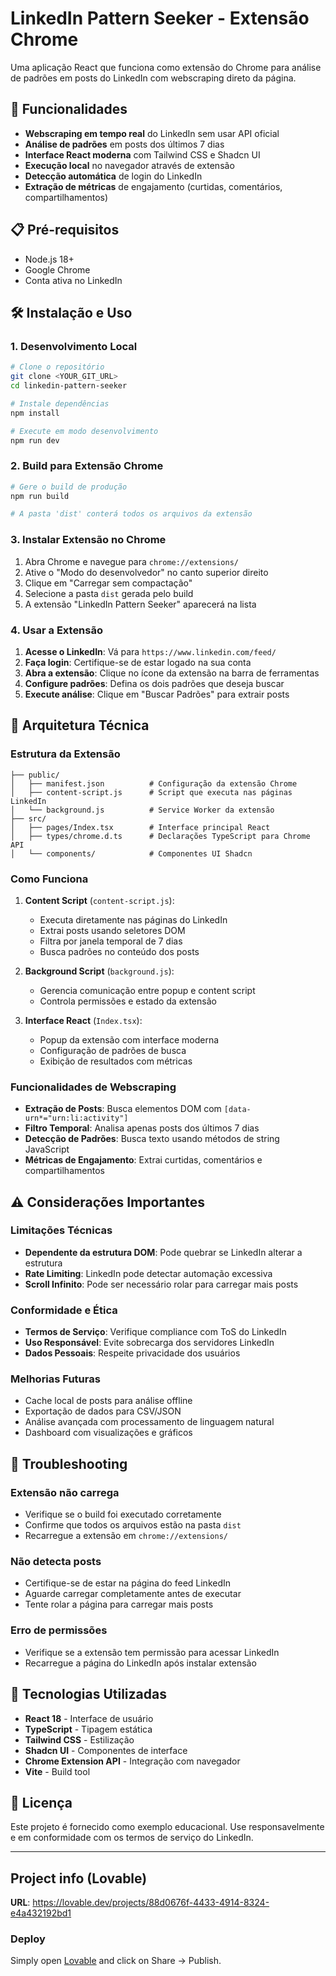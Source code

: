 # LinkedIn Pattern Seeker - Extensão Chrome

Uma aplicação React que funciona como extensão do Chrome para análise de padrões em posts do LinkedIn com webscraping direto da página.

## 🚀 Funcionalidades

- **Webscraping em tempo real** do LinkedIn sem usar API oficial
- **Análise de padrões** em posts dos últimos 7 dias
- **Interface React moderna** com Tailwind CSS e Shadcn UI
- **Execução local** no navegador através de extensão
- **Detecção automática** de login do LinkedIn
- **Extração de métricas** de engajamento (curtidas, comentários, compartilhamentos)

## 📋 Pré-requisitos

- Node.js 18+ 
- Google Chrome
- Conta ativa no LinkedIn

## 🛠️ Instalação e Uso

### 1. Desenvolvimento Local

```bash
# Clone o repositório
git clone <YOUR_GIT_URL>
cd linkedin-pattern-seeker

# Instale dependências
npm install

# Execute em modo desenvolvimento
npm run dev
```

### 2. Build para Extensão Chrome

```bash
# Gere o build de produção
npm run build

# A pasta 'dist' conterá todos os arquivos da extensão
```

### 3. Instalar Extensão no Chrome

1. Abra Chrome e navegue para `chrome://extensions/`
2. Ative o "Modo do desenvolvedor" no canto superior direito
3. Clique em "Carregar sem compactação"
4. Selecione a pasta `dist` gerada pelo build
5. A extensão "LinkedIn Pattern Seeker" aparecerá na lista

### 4. Usar a Extensão

1. **Acesse o LinkedIn**: Vá para `https://www.linkedin.com/feed/`
2. **Faça login**: Certifique-se de estar logado na sua conta
3. **Abra a extensão**: Clique no ícone da extensão na barra de ferramentas
4. **Configure padrões**: Defina os dois padrões que deseja buscar
5. **Execute análise**: Clique em "Buscar Padrões" para extrair posts

## 🔧 Arquitetura Técnica

### Estrutura da Extensão

```
├── public/
│   ├── manifest.json          # Configuração da extensão Chrome
│   ├── content-script.js      # Script que executa nas páginas LinkedIn
│   └── background.js          # Service Worker da extensão
├── src/
│   ├── pages/Index.tsx        # Interface principal React
│   ├── types/chrome.d.ts      # Declarações TypeScript para Chrome API
│   └── components/            # Componentes UI Shadcn
```

### Como Funciona

1. **Content Script** (`content-script.js`):
   - Executa diretamente nas páginas do LinkedIn
   - Extrai posts usando seletores DOM
   - Filtra por janela temporal de 7 dias
   - Busca padrões no conteúdo dos posts

2. **Background Script** (`background.js`):
   - Gerencia comunicação entre popup e content script
   - Controla permissões e estado da extensão

3. **Interface React** (`Index.tsx`):
   - Popup da extensão com interface moderna
   - Configuração de padrões de busca
   - Exibição de resultados com métricas

### Funcionalidades de Webscraping

- **Extração de Posts**: Busca elementos DOM com `[data-urn*="urn:li:activity"]`
- **Filtro Temporal**: Analisa apenas posts dos últimos 7 dias
- **Detecção de Padrões**: Busca texto usando métodos de string JavaScript
- **Métricas de Engajamento**: Extrai curtidas, comentários e compartilhamentos

## ⚠️ Considerações Importantes

### Limitações Técnicas
- **Dependente da estrutura DOM**: Pode quebrar se LinkedIn alterar a estrutura
- **Rate Limiting**: LinkedIn pode detectar automação excessiva
- **Scroll Infinito**: Pode ser necessário rolar para carregar mais posts

### Conformidade e Ética
- **Termos de Serviço**: Verifique compliance com ToS do LinkedIn
- **Uso Responsável**: Evite sobrecarga dos servidores LinkedIn
- **Dados Pessoais**: Respeite privacidade dos usuários

### Melhorias Futuras
- Cache local de posts para análise offline
- Exportação de dados para CSV/JSON
- Análise avançada com processamento de linguagem natural
- Dashboard com visualizações e gráficos

## 🐛 Troubleshooting

### Extensão não carrega
- Verifique se o build foi executado corretamente
- Confirme que todos os arquivos estão na pasta `dist`
- Recarregue a extensão em `chrome://extensions/`

### Não detecta posts
- Certifique-se de estar na página do feed LinkedIn
- Aguarde carregar completamente antes de executar
- Tente rolar a página para carregar mais posts

### Erro de permissões
- Verifique se a extensão tem permissão para acessar LinkedIn
- Recarregue a página do LinkedIn após instalar extensão

## 📄 Tecnologias Utilizadas

- **React 18** - Interface de usuário
- **TypeScript** - Tipagem estática
- **Tailwind CSS** - Estilização
- **Shadcn UI** - Componentes de interface
- **Chrome Extension API** - Integração com navegador
- **Vite** - Build tool

## 📄 Licença

Este projeto é fornecido como exemplo educacional. Use responsavelmente e em conformidade com os termos de serviço do LinkedIn.

---

## Project info (Lovable)

**URL**: https://lovable.dev/projects/88d0676f-4433-4914-8324-e4a432192bd1

### Deploy
Simply open [Lovable](https://lovable.dev/projects/88d0676f-4433-4914-8324-e4a432192bd1) and click on Share -> Publish.